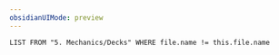 ```yaml
---
obsidianUIMode: preview
---
```

```dataview
LIST FROM "5. Mechanics/Decks" WHERE file.name != this.file.name
```
